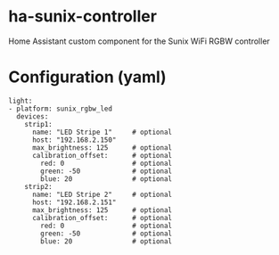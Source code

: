 # ha-sunix-controller
Home Assistant custom component for the Sunix WiFi RGBW controller

# Configuration (yaml)

```
light:
- platform: sunix_rgbw_led
  devices:
    strip1:
      name: "LED Stripe 1"     # optional
      host: "192.168.2.150"
      max_brightness: 125      # optional
      calibration_offset:      # optional
        red: 0                 # optional
        green: -50             # optional
        blue: 20               # optional
    strip2:
      name: "LED Stripe 2"     # optional
      host: "192.168.2.151"
      max_brightness: 125      # optional
      calibration_offset:      # optional
        red: 0                 # optional
        green: -50             # optional
        blue: 20               # optional
```
